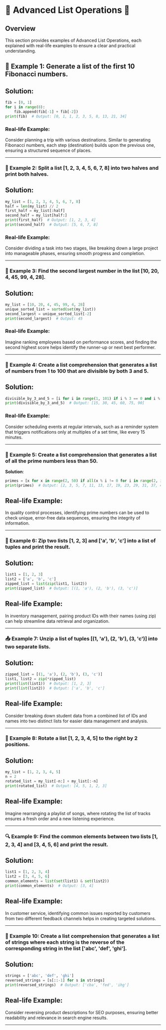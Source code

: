 # 🌟 Advanced List Operations 🌟

## Overview 
This section provides examples of Advanced List Operations, each explained with real-life examples to ensure a clear and practical understanding.

##  🔢 Example 1: Generate a list of the first 10 Fibonacci numbers.  

## Solution:  
```python
fib = [0, 1]
for i in range(8):
    fib.append(fib[-1] + fib[-2])
print(fib)  # Output: [0, 1, 1, 2, 3, 5, 8, 13, 21, 34]
```

### Real-life Example:  
Consider planning a trip with various destinations. Similar to generating Fibonacci numbers, each step (destination) builds upon the previous one, ensuring a structured sequence of places.

---

###  📄 Example 2: Split a list [1, 2, 3, 4, 5, 6, 7, 8] into two halves and print both halves.

## Solution:  
```python
my_list = [1, 2, 3, 4, 5, 6, 7, 8]
half = len(my_list) // 2
first_half = my_list[:half]
second_half = my_list[half:]
print(first_half)  # Output: [1, 2, 3, 4]
print(second_half)  # Output: [5, 6, 7, 8]
```

### Real-life Example:  
Consider dividing a task into two stages, like breaking down a large project into manageable phases, ensuring smooth progress and completion.

---

###  🥈 Example 3: Find the second largest number in the list [10, 20, 4, 45, 99, 4, 28].  
## Solution:  
```python
my_list = [10, 20, 4, 45, 99, 4, 28]
unique_sorted_list = sorted(set(my_list))
second_largest = unique_sorted_list[-2]
print(second_largest)  # Output: 45
```

### Real-life Example:  
Imagine ranking employees based on performance scores, and finding the second highest score helps identify the runner-up or next best performer.

---

###  🌟 Example 4: Create a list comprehension that generates a list of numbers from 1 to 100 that are divisible by both 3 and 5.  
## Solution:  
```python
divisible_by_3_and_5 = [i for i in range(1, 101) if i % 3 == 0 and i % 5 == 0]
print(divisible_by_3_and_5)  # Output: [15, 30, 45, 60, 75, 90]
```

### Real-life Example:  
Consider scheduling events at regular intervals, such as a reminder system that triggers notifications only at multiples of a set time, like every 15 minutes.

---

###  🔢 Example 5: Create a list comprehension that generates a list of all the prime numbers less than 50.  
**Solution**:  
```python
primes = [x for x in range(2, 50) if all(x % i != 0 for i in range(2, int(x**0.5) + 1))]
print(primes)  # Output: [2, 3, 5, 7, 11, 13, 17, 19, 23, 29, 31, 37, 41, 43, 47]
```

## Real-life Example:  
In quality control processes, identifying prime numbers can be used to check unique, error-free data sequences, ensuring the integrity of information.

---

###  🔗 Example 6: Zip two lists [1, 2, 3] and ['a', 'b', 'c'] into a list of tuples and print the result.  
## Solution:  
```python
list1 = [1, 2, 3]
list2 = ['a', 'b', 'c']
zipped_list = list(zip(list1, list2))
print(zipped_list)  # Output: [(1, 'a'), (2, 'b'), (3, 'c')]
```

## Real-life Example:  
In inventory management, pairing product IDs with their names (using zip) can help streamline data retrieval and organization.

---

###  📤 Example 7: Unzip a list of tuples [(1, 'a'), (2, 'b'), (3, 'c')] into two separate lists.  
## Solution:  
```python
zipped_list = [(1, 'a'), (2, 'b'), (3, 'c')]
list1, list2 = zip(*zipped_list)
print(list(list1))  # Output: [1, 2, 3]
print(list(list2))  # Output: ['a', 'b', 'c']
```
## Real-life Example:  
Consider breaking down student data from a combined list of IDs and names into two distinct lists for easier data management and analysis.

---

###  🔄 Example 8: Rotate a list [1, 2, 3, 4, 5] to the right by 2 positions.  
## Solution:  
```python
my_list = [1, 2, 3, 4, 5]
n = 2
rotated_list = my_list[-n:] + my_list[:-n]
print(rotated_list)  # Output: [4, 5, 1, 2, 3]
```

## Real-life Example:  
Imagine rearranging a playlist of songs, where rotating the list of tracks ensures a fresh order and a new listening experience.

---

###  🔍 Example 9: Find the common elements between two lists [1, 2, 3, 4] and [3, 4, 5, 6] and print the result.  
## Solution:  
```python
list1 = [1, 2, 3, 4]
list2 = [3, 4, 5, 6]
common_elements = list(set(list1) & set(list2))
print(common_elements)  # Output: [3, 4]
```

## Real-life Example:  
In customer service, identifying common issues reported by customers from two different feedback channels helps in creating targeted solutions.

---

###  🌈 Example 10: Create a list comprehension that generates a list of strings where each string is the reverse of the corresponding string in the list ['abc', 'def', 'ghi'].  
## Solution:  
```python
strings = ['abc', 'def', 'ghi']
reversed_strings = [s[::-1] for s in strings]
print(reversed_strings)  # Output: ['cba', 'fed', 'ihg']
```

## Real-life Example:  
Consider reversing product descriptions for SEO purposes, ensuring better readability and relevance in search engine results.

---

